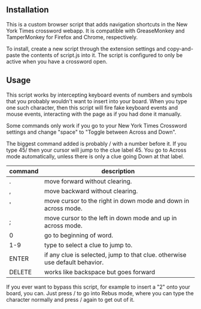 ## Installation
This is a custom browser script that adds navigation shortcuts in the New York Times crossword webapp. It is compatible with GreaseMonkey and TamperMonkey for Firefox and Chrome, respectively.

To install, create a new script through the extension settings and copy-and-paste the contents of script.js into it. The script is configured to only be active when you have a crossword open.

## Usage
This script works by intercepting keyboard events of numbers and symbols that you probably wouldn't want to insert into your board. When you type one such character, then this script will fire fake keyboard events and mouse events, interacting with the page as if you had done it manually.

Some commands only work if you go to your New York Times Crossword settings and change "space" to "Toggle between Across and Down".

The biggest command added is probably /<Enter/> with a number before it. If you type 45/<Enter/> then your cursor will jump to the clue label 45. You go to Across mode automatically, unless there is only a clue going Down at that label.

|command|description|
|---|---|
|.      |move forward  without clearing.|
|,      |move backward without clearing.|
|'      |move cursor to the right in down mode and down in across mode.|
|;      |move cursor to the left  in down mode and up   in across mode.|
|0      |go to beginning of word.|
|1-9    |type to select a clue to jump to.|
|ENTER  |if any clue is selected, jump to that clue. otherwise use default behavior.|
|DELETE |works like backspace but goes forward|

If you ever want to bypass this script, for example to insert a "2" onto your board, you can. Just press /<Escape/> to go into Rebus mode, where you can type the character normally and press /<Escape/> again to get out of it.
